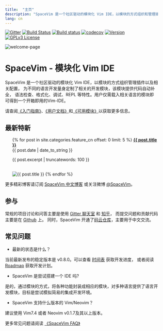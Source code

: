 ```yaml
---
title:  "主页"
description: "SpaceVim 是一个社区驱动的模块化 Vim IDE，以模块的方式组织和管理插件，提高 Vim 环境配置效率。"
lang: cn
---
```


[![Gitter](https://badges.gitter.im/SpaceVim/SpaceVim.svg)](https://gitter.im/SpaceVim/cn)
[![Build Status](https://travis-ci.org/SpaceVim/SpaceVim.svg?branch=dev)](https://travis-ci.org/SpaceVim/SpaceVim)
[![Build status](https://ci.appveyor.com/api/projects/status/eh3t5oph70abp665/branch/dev?svg=true)](https://ci.appveyor.com/project/wsdjeg/spacevim/branch/master)
[![codecov](https://codecov.io/gh/SpaceVim/SpaceVim/branch/dev/graph/badge.svg)](https://codecov.io/gh/SpaceVim/SpaceVim/branch/master)
[![Version](https://img.shields.io/badge/version-0.9.0--dev-FF69B4.svg)](https://github.com/SpaceVim/SpaceVim/releases)
[![GPLv3 License](https://img.shields.io/badge/license-GPLv3-blue.svg)](https://github.com/SpaceVim/SpaceVim/blob/master/LICENSE)

![welcome-page](https://user-images.githubusercontent.com/13142418/37595020-273b5bca-2bb2-11e8-8aba-638ed5f1c7ea.png)

# SpaceVim - 模块化 Vim IDE

SpaceVim 是一个社区驱动的模块化 Vim IDE，以模块的方式组织管理插件以及相关配置，
为不同的语言开发量身定制了相关的开发模块，该模块提供代码自动补全，
语法检查、格式化、调试、REPL 等特性。用户仅需载入相关语言的模块即可得到一个开箱即用的Vim-IDE。

请查阅[《入门指南》](quick-start-guide/)、[《用户文档》](documentation/)和[《可用模块》](layers/)以获取更多信息。

## 最新特新

<ul>
    {% for post in site.categories.feature_cn offset: 0 limit: 5  %}
               <strong><a href="{{ post.url }}">{{ post.title }}</a></strong>
               <br>
               <span class="post-date">{{ post.date | date_to_string }}</span>
               <p>{{ post.excerpt | truncatewords: 100 }}</p>
               <br>
               <img alt="{{ post.title }}" src="{{ post.image }}">
    {% endfor %}
</ul>

更多精彩博客请订阅 [SpaceVim 中文博客](blog/) 或关注微博 [@SpaceVim](https://weibo.com/SpaceVim)。

## 参与

常规的项目讨论和问答主要是使用 [Gitter 聊天室](https://gitter.im/SpaceVim/cn) 和 [知乎](https://www.zhihu.com/topic/20168681/hot)，
而提交问题和贡献代码主要是在 [Github](https://github.com/SpaceVim/SpaceVim) 上。
同时，SpaceVim 开通了[码云仓库](https://gitee.com/spacevim/SpaceVim)，主要用于中文交流。

## 常见问题

- 最新的状态是什么？

当前最新发布的稳定版本是 v0.8.0。可以查看 [时间表](https://github.com/SpaceVim/SpaceVim/milestones) 获取开发进度，
或者阅读 [Roadmap](roadmap/) 获取开发计划。

- SpaceVim 是尝试搭建一个 IDE 吗?

是的，通过模块的方式，将各种功能封装成相应的模块，对多种语言提供了语言开发模块，目标是尝试模拟简易的集成开发环境。

- SpaceVim 支持什么版本的 Vim/Neovim？

建议使用 Vim7.4 或者 Neovim v0.1.7及其以上版本。

更多常见问题请阅读 [《SpaceVim FAQ》](faq/)

<!-- vim:set nowrap: -->
